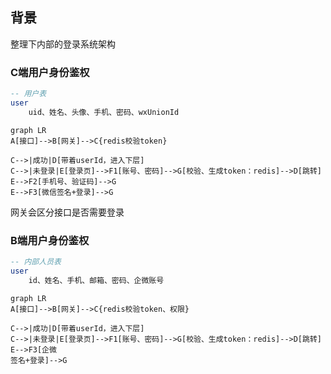 ## 背景
整理下内部的登录系统架构

### C端用户身份鉴权
```sql
-- 用户表
user 
    uid、姓名、头像、手机、密码、wxUnionId
```

```mermaid
graph LR
A[接口]-->B[网关]-->C{redis校验token}

C-->|成功|D[带着userId，进入下层]
C-->|未登录|E[登录页]-->F1[账号、密码]-->G[校验、生成token：redis]-->D[跳转]
E-->F2[手机号、验证码]-->G
E-->F3[微信签名+登录]-->G
```
网关会区分接口是否需要登录

### B端用户身份鉴权
```sql
-- 内部人员表
user 
    id、姓名、手机、邮箱、密码、企微账号
```

```mermaid
graph LR
A[接口]-->B[网关]-->C{redis校验token、权限}

C-->|成功|D[带着userId，进入下层]
C-->|未登录|E[登录页]-->F1[账号、密码]-->G[校验、生成token：redis]-->D[跳转]
E-->F3[企微
签名+登录]-->G
```

